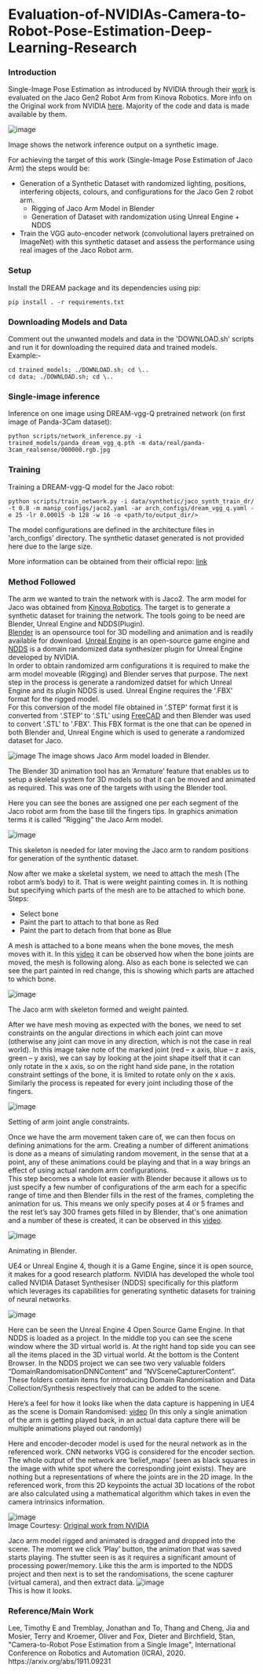 # Evaluation-of-NVIDIAs-Camera-to-Robot-Pose-Estimation-Deep-Learning-Research
<h3> Introduction </h3>

Single-Image Pose Estimation as introduced by NVIDIA through their [work](https://github.com/NVlabs/DREAM) is evaluated on the Jaco Gen2 Robot Arm from Kinova Robotics.
More info on the Original work from NVIDIA [here](https://sim2realai.github.io/dream-camera-calibration-sim2real/). Majority of the code and data is made available by them.

![image](https://user-images.githubusercontent.com/58559090/112132364-897cc700-8bf0-11eb-8164-a21e5c7d0a60.png)

Image shows the network inference output on a synthetic image.

For achieving the target of this work (Single-Image Pose Estimation of Jaco Arm) the steps would be:
* Generation of a Synthetic Dataset with randomized lighting, positions, interfering objects, colours, and configurations for the Jaco Gen 2 robot arm.
  - Rigging of Jaco Arm Model in Blender
  - Generation of Dataset with randomization using Unreal Engine + NDDS
* Train the VGG auto-encoder network (convolutional layers pretrained on ImageNet) with this synthetic dataset and assess the performance using real images of the Jaco Robot arm.

<h3> Setup </h3>
Install the DREAM package and its dependencies using pip:

```
pip install . -r requirements.txt
```

<h3> Downloading Models and Data </h3>
Comment out the unwanted models and data in the 'DOWNLOAD.sh' scripts and run it for downloading the required data and trained models. <br>
Example:- <br>

```
cd trained_models; ./DOWNLOAD.sh; cd \..
cd data; ./DOWNLOAD.sh; cd \..
```

<h3> Single-image inference </h3>
Inference on one image using DREAM-vgg-Q pretrained network (on first image of Panda-3Cam dataset):

```
python scripts/network_inference.py -i trained_models/panda_dream_vgg_q.pth -m data/real/panda-3cam_realsense/000000.rgb.jpg
```

<h3> Training </h3>
Training a DREAM-vgg-Q model for the Jaco robot:

```
python scripts/train_network.py -i data/synthetic/jaco_synth_train_dr/ -t 0.8 -m manip_configs/jaco2.yaml -ar arch_configs/dream_vgg_q.yaml -e 25 -lr 0.00015 -b 128 -w 16 -o <path/to/output_dir/>
```

The model configurations are defined in the architecture files in 'arch_configs' directory. The synthetic dataset generated is not provided here due to the large size. <br>

More information can be obtained from their official repo: [link](https://github.com/NVlabs/DREAM)
  
<h3> Method Followed </h3>

The arm we wanted to train the network with is Jaco2. The arm model for Jaco was obtained from [Kinova Robotics](https://www.kinovarobotics.com/en/resources/gen2-technical-resources). The target is to generate a synthetic dataset for training the network. The tools going to be need are Blender, Unreal Engine and NDDS(Plugin). <br>
[Blender](https://www.blender.org/download/) is an opensource tool for 3D modelling and animation and is readily available for download. [Unreal Engine](https://www.unrealengine.com/en-US/) is an open-source game engine and [NDDS](https://github.com/NVIDIA/Dataset_Synthesizer) is a domain randomized data synthesizer plugin for Unreal Engine developed by NVIDIA. <br>
In order to obtain randomized arm configurations it is required to make the arm model moveable (Rigging) and Blender serves that purpose. The next step in the process is generate a randomized datset for which Unreal Engine and its plugin NDDS is used. Unreal Engine requires the '.FBX' format for the rigged model.<br>
For this conversion of the model file obtained in '.STEP' format first it is converted from ‘.STEP’ to ‘.STL’ using [FreeCAD](https://www.freecadweb.org/) and then Blender was used to convert '.STL' to '.FBX'. This FBX format is the one that can be opened in both Blender and, Unreal Engine which is used to generate a randomized dataset for Jaco. <br>

![image](https://user-images.githubusercontent.com/58559090/112128509-81228d00-8bec-11eb-8218-e1b88fee850c.png)
The image shows Jaco Arm model loaded in Blender.

The Blender 3D animation tool has an ‘Armature’ feature that enables us to setup a skeletal system for 3D models so that it can be moved and animated as required. This was one of the targets with using the Blender tool. <br>

Here you can see the bones are assigned one per each segment of the Jaco robot arm from the base till the fingers tips. In graphics animation terms it is called “Rigging” the Jaco Arm model. 

![image](https://user-images.githubusercontent.com/58559090/112143733-4b869f80-8bfe-11eb-8da8-ccff2c3f18cb.png)

This skeleton is needed for later moving the Jaco arm to random positions for generation of the synthentic dataset.

Now after we make a skeletal system, we need to attach the mesh (The robot arm’s body) to it. That is were weight painting comes in. It is nothing but specifying which parts of the mesh are to be attached to which bone. <br>
Steps:
* Select bone
* Paint the part to attach to that bone as Red
* Paint the part to detach from that bone as Blue

A mesh is attached to a bone means when the bone moves, the mesh moves with it. In this [video](https://drive.google.com/file/d/1C2nJEo1AXNtcUJl90wey_5YJtTZrZlYO/view) it can be observed how when the bone joints are moved, the mesh is following along. Also as each bone is selected we can see the part painted in red change, this is showing which parts are attached to which bone.

![image](https://user-images.githubusercontent.com/58559090/112144793-a10f7c00-8bff-11eb-97ec-c170a3fee474.png)

The Jaco arm with skeleton formed and weight painted. <br>

After we have mesh moving as expected with the bones, we need to set constraints on the angular directions in which each joint can move (otherwise any joint can move in any direction, which is not the case in real world). In this image take note of the marked joint (red – x axis, blue – z axis, green – y axis), we can say by looking at the joint shape itself that it can only rotate in the x axis, so on the right hand side pane, in the rotation constraint settings of the bone, it is limited to rotate only on the x axis. 
Similarly the process is repeated for every joint including those of the fingers.


![image](https://user-images.githubusercontent.com/58559090/112146569-be454a00-8c01-11eb-8148-3ef80e157fb6.png)

Setting of arm joint angle constraints. <br>

Once we have the arm movement taken care of, we can then focus on defining animations for the arm. Creating a number of different animations is done as a means of simulating random movement, in the sense that at a point, any of these animations could be playing and that in a way brings an effect of using actual random arm configurations. <br>
This step becomes a whole lot easier with Blender because it allows us to just specify a few number of configurations of the arm each for a specific range of time and then Blender fills in the rest of the frames, completing the animation for us. This means we only specify poses at 4 or 5 frames and the rest let’s say 300 frames gets filled in by Blender, that's one animation and a number of these is created, it can be observed in this [video](https://drive.google.com/file/d/1_Xnl7Yf2C-HIw9vVkhh_wMSzLQ48_ltR/view).

![image](https://user-images.githubusercontent.com/58559090/112149215-be931480-8c04-11eb-9aff-220c0ccc185c.png)

Animating in Blender. <br>

UE4 or Unreal Engine 4, though it is a Game Engine, since it is open source, it makes for a good research platform. NVIDIA has developed the whole tool called NVIDIA Dataset Synthesiser (NDDS) specifically for this platform which leverages its capabilities for generating synthetic datasets for training of neural networks.

![image](https://user-images.githubusercontent.com/58559090/112150597-4af20700-8c06-11eb-92f6-754d733f2bb4.png)

Here can be seen the Unreal Engine 4 Open Source Game Engine. In that NDDS is loaded as a project. In the middle top you can see the scene window where the 3D virtual world is. At the right hand top side you can see all the items placed in the 3D virtual world. At the bottom is the Content Browser. In the NDDS project we can see two very valuable folders “DomainRandomisationDNNContent” and “NVSceneCapturerContent”. These folders contain items for introducing Domain Randomisation and Data Collection/Synthesis respectively that can be added to the scene.

Here’s a feel for how it looks like when the data capture is happening in UE4 as the scene is Domain Randomised: [video](https://drive.google.com/file/d/1juOL6-AG-EnV0LEn_HwjGhaJPgJ2o5Uf/view) (In this only a single animation of the arm is getting played back, in an actual data capture there will be multiple animations played out randomly)

Here and encoder-decoder model is used for the neural network as in the referenced work. CNN networks VGG is considered for the encoder section. 
The whole output of the network are ‘belief_maps’ (seen as black squares in the image with white spot where the corresponding joint exists). They are nothing but a representations of where the joints are in the 2D image. In the referenced work, from this 2D keypoints the actual 3D locations of the robot are also calculated using a mathematical algorithm which takes in even the camera intrinsics information.

![image](https://user-images.githubusercontent.com/58559090/112155614-7a574280-8c0b-11eb-8bfe-229670ddd191.png) <br>
Image Courtesy: [Original work from NVIDIA](https://arxiv.org/pdf/1911.09231.pdf)

Jaco arm model rigged and animated is dragged and dropped into the scene. The moment we click ‘Play’ button, the animation that was saved starts playing. 
The stutter seen is as it requires a significant amount of processing power/memory.
Like this the arm is imported to the NDDS project and then next is to set the randomisations, the scene capturer (virtual camera), and then extract data.
![image](https://user-images.githubusercontent.com/58559090/112188667-3115eb80-8c29-11eb-9ae1-e27938ac1ead.png) <br>
This is how it looks. <br>











<h3> Reference/Main Work </h3>
  Lee, Timothy E and Tremblay, Jonathan and To, Thang and Cheng, Jia and Mosier, Terry and Kroemer, Oliver and Fox, Dieter and Birchfield, Stan, "Camera-to-Robot Pose Estimation from a Single Image", International Conference on Robotics and Automation (ICRA), 2020. https://arxiv.org/abs/1911.09231
